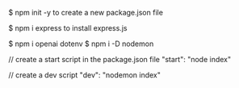 $ npm init -y
to create a new package.json file

$ npm i express
to install express.js

$ npm i openai dotenv
$ npm i -D nodemon

// create a start script in the package.json file
"start": "node index"

// create a dev script
"dev": "nodemon index"

